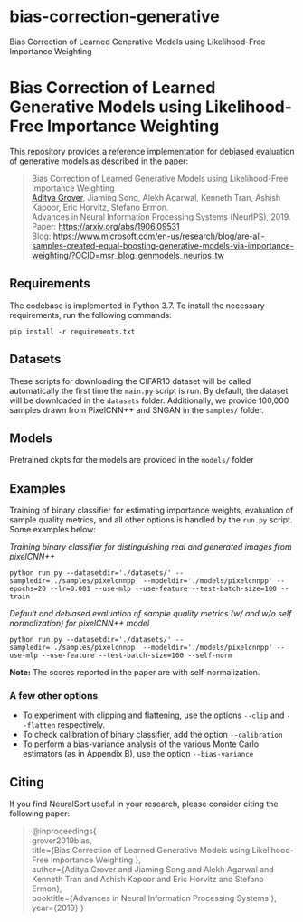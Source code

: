 # bias-correction-generative
Bias Correction of Learned Generative Models using Likelihood-Free Importance Weighting

# Bias Correction of Learned Generative Models using Likelihood-Free Importance Weighting

This repository provides a reference implementation for debiased evaluation of generative models as described in the paper:

> Bias Correction of Learned Generative Models using Likelihood-Free Importance Weighting  
> [Aditya Grover](https://aditya-grover.github.io), Jiaming Song, Alekh Agarwal, Kenneth Tran, Ashish Kapoor, Eric Horvitz, Stefano Ermon.  
> Advances in Neural Information Processing Systems (NeurIPS), 2019.  
> Paper: https://arxiv.org/abs/1906.09531  
> Blog: https://www.microsoft.com/en-us/research/blog/are-all-samples-created-equal-boosting-generative-models-via-importance-weighting/?OCID=msr_blog_genmodels_neurips_tw

## Requirements

The codebase is implemented in Python 3.7. To install the necessary requirements, run the following commands:

```
pip install -r requirements.txt
```

## Datasets

These scripts for downloading the CIFAR10 dataset will be called automatically the first time the `main.py` script is run. By default, the dataset will be downloaded in the `datasets` folder. Additionally, we provide 100,000 samples drawn from PixelCNN++ and SNGAN in the `samples/` folder.

## Models

Pretrained ckpts for the models are provided in the `models/` folder

## Examples

Training of binary classifier for estimating importance weights, evaluation of sample quality metrics, and all other options is handled by the `run.py` script. Some examples below:


_Training binary classifier for distinguishing real and generated images from pixelCNN++_

```
python run.py --datasetdir='./datasets/' --sampledir='./samples/pixelcnnpp' --modeldir='./models/pixelcnnpp' --epochs=20 --lr=0.001 --use-mlp --use-feature --test-batch-size=100 --train
```

_Default and debiased evaluation of sample quality metrics (w/ and w/o self normalization) for pixelCNN++ model_


```
python run.py --datasetdir='./datasets/' --sampledir='./samples/pixelcnnpp' --modeldir='./models/pixelcnnpp' --use-mlp --use-feature --test-batch-size=100 --self-norm
```

**Note:** The scores reported in the paper are with self-normalization.


### A few other options

* To experiment with clipping and flattening, use the options `--clip` and `--flatten` respectively.
* To check calibration of binary classifier, add the option `--calibration`
* To perform a bias-variance analysis of the various Monte Carlo estimators (as in Appendix B), use the option `--bias-variance`


## Citing

If you find NeuralSort useful in your research, please consider citing the following paper:

> @inproceedings{   
> grover2019bias,   
> title={Bias Correction of Learned Generative Models using Likelihood-Free Importance Weighting },  
> author={Aditya Grover and Jiaming Song and Alekh Agarwal and Kenneth Tran and Ashish Kapoor and Eric Horvitz and Stefano Ermon},  
> booktitle={Advances in Neural Information Processing Systems },  
> year={2019} 
> }

